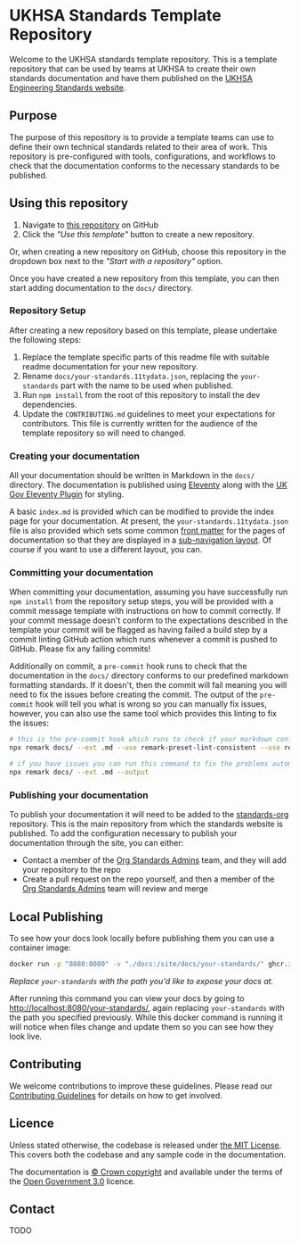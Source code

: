 # UKHSA Standards Template Repository

Welcome to the UKHSA standards template repository.
This is a template repository that can be used by teams at UKHSA to create their own standards documentation and have
them published on the [UKHSA Engineering Standards website][1].

## Purpose

The purpose of this repository is to provide a template teams can use to define their own technical standards related to
their area of work.
This repository is pre-configured with tools, configurations, and workflows to check that the documentation conforms to
the necessary standards to be published.

## Using this repository

1. Navigate to [this repository][2] on GitHub
1. Click the *"Use this template"* button to create a new repository.

Or, when creating a new repository on GitHub, choose this repository in the dropdown box next to the
*"Start with a repository"* option.

Once you have created a new repository from this template, you can then start adding documentation to the `docs/`
directory.

### Repository Setup

After creating a new repository based on this template, please undertake the following steps:

1. Replace the template specific parts of this readme file with suitable readme documentation for your new repository.
1. Rename `docs/your-standards.11tydata.json`, replacing the `your-standards` part with the name to be used when
   published.
1. Run `npm install` from the root of this repository to install the dev dependencies.
1. Update the `CONTRIBUTING.md` guidelines to meet your expectations for contributors. This file is currently written
   for the audience of the template repository so will need to changed.

### Creating your documentation

All your documentation should be written in Markdown in the `docs/` directory.
The documentation is published using [Eleventy][3] along with the [UK Gov Eleventy Plugin][4] for styling.

A basic `index.md` is provided which can be modified to provide the index page for your documentation.
At present, the `your-standards.11tydata.json` file is also provided which sets some common [front matter][5] for the pages
of documentation so that they are displayed in a [sub-navigation layout][6].
Of course if you want to use a different layout, you can.

### Committing your documentation

When committing your documentation, assuming you have successfully run `npm install` from the repository setup steps,
you will be provided with a commit message template with instructions on how to commit correctly.
If your commit message doesn't conform to the expectations described in the template your commit will be flagged as
having failed a build step by a commit linting GitHub action which runs whenever a commit is pushed to GitHub.
Please fix any failing commits!

Additionally on commit, a `pre-commit` hook runs to check that the documentation in the `docs/` directory conforms to
our predefined markdown formatting standards.
If it doesn't, then the commit will fail meaning you will need to fix the issues before creating the commit.
The output of the `pre-commit` hook will tell you what is wrong so you can manually fix issues, however, you can also
use the same tool which provides this linting to fix the issues:

```bash
# this is the pre-commit hook which runs to check if your markdown conforms
npx remark docs/ --ext .md --use remark-preset-lint-consistent --use remark-preset-lint-recommended --frail

# if you have issues you can run this command to fix the problems automatically
npx remark docs/ --ext .md --output
```

### Publishing your documentation

To publish your documentation it will need to be added to the [standards-org][7] repository.
This is the main repository from which the standards website is published.
To add the configuration necessary to publish your documentation through the site, you can either:

- Contact a member of the [Org Standards Admins][8] team, and they will add your repository to the repo
- Create a pull request on the repo yourself, and then a member of the [Org Standards Admins][8] team will review and
  merge

## Local Publishing

To see how your docs look locally before publishing them you can use a container image:

```bash
docker run -p "8080:8080" -v "./docs:/site/docs/your-standards/" ghcr.io/ukhsa-collaboration/standards-org
```

*Replace `your-standards` with the path you'd like to expose your docs at.*

After running this command you can view your docs by going to [http://localhost:8080/your-standards/][9], again
replacing `your-standards` with the path you specified previously.
While this docker command is running it will notice when files change and update them so you can see how they look live.

## Contributing

We welcome contributions to improve these guidelines. Please read our [Contributing Guidelines][10] for
details on how to get involved.

## Licence

Unless stated otherwise, the codebase is released under [the MIT License][11].
This covers both the codebase and any sample code in the documentation.

The documentation is [© Crown copyright][12] and available under the terms
of the [Open Government 3.0][13] licence.

## Contact

TODO

[1]: https://ukhsa-collaboration.github.io/standards-org/
[2]: https://github.com/ukhsa-collaboration/standards-template
[3]: https://www.11ty.dev
[4]: https://github.com/x-govuk/govuk-eleventy-plugin
[5]: https://www.11ty.dev/docs/data-frontmatter/
[6]: https://x-govuk.github.io/govuk-eleventy-plugin/layouts/sub-navigation/
[7]: https://github.com/ukhsa-collaboration/standards-org
[8]: https://github.com/orgs/ukhsa-collaboration/teams/org-standards-admins
[9]: http://localhost:8080/your-standards/
[10]: CONTRIBUTING.md
[11]: LICENCE
[12]: https://www.nationalarchives.gov.uk/information-management/re-using-public-sector-information/uk-government-licensing-framework/crown-copyright/
[13]: https://www.nationalarchives.gov.uk/doc/open-government-licence/version/3/
